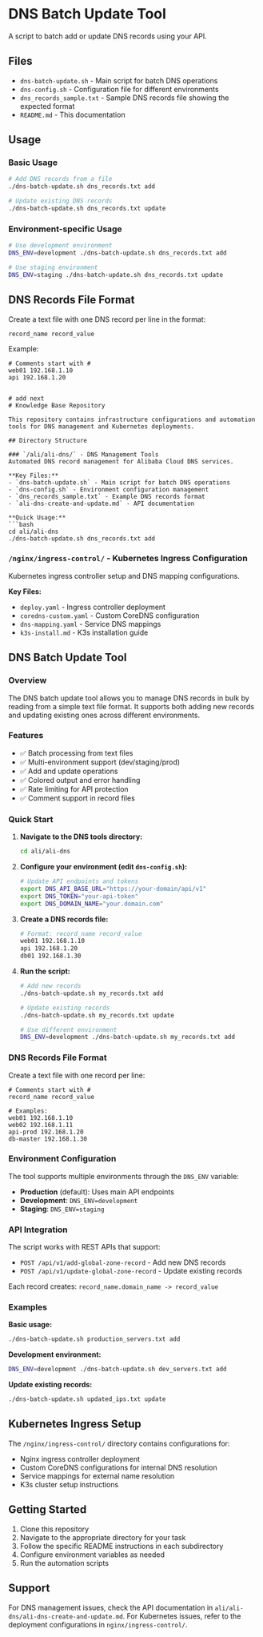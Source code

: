 

# DNS Batch Update Tool

A script to batch add or update DNS records using your API.

## Files

- `dns-batch-update.sh` - Main script for batch DNS operations
- `dns-config.sh` - Configuration file for different environments
- `dns_records_sample.txt` - Sample DNS records file showing the expected format
- `README.md` - This documentation

## Usage

### Basic Usage

```bash
# Add DNS records from a file
./dns-batch-update.sh dns_records.txt add

# Update existing DNS records
./dns-batch-update.sh dns_records.txt update
```

### Environment-specific Usage

```bash
# Use development environment
DNS_ENV=development ./dns-batch-update.sh dns_records.txt add

# Use staging environment
DNS_ENV=staging ./dns-batch-update.sh dns_records.txt update
```

## DNS Records File Format

Create a text file with one DNS record per line in the format:
```
record_name record_value
```

Example:
```
# Comments start with #
web01 192.168.1.10
api 192.168.1.20


# add next
# Knowledge Base Repository

This repository contains infrastructure configurations and automation tools for DNS management and Kubernetes deployments.

## Directory Structure

### `/ali/ali-dns/` - DNS Management Tools
Automated DNS record management for Alibaba Cloud DNS services.

**Key Files:**
- `dns-batch-update.sh` - Main script for batch DNS operations
- `dns-config.sh` - Environment configuration management
- `dns_records_sample.txt` - Example DNS records format
- `ali-dns-create-and-update.md` - API documentation

**Quick Usage:**
```bash
cd ali/ali-dns
./dns-batch-update.sh dns_records.txt add
```

### `/nginx/ingress-control/` - Kubernetes Ingress Configuration
Kubernetes ingress controller setup and DNS mapping configurations.

**Key Files:**
- `deploy.yaml` - Ingress controller deployment
- `coredns-custom.yaml` - Custom CoreDNS configuration
- `dns-mapping.yaml` - Service DNS mappings
- `k3s-install.md` - K3s installation guide

## DNS Batch Update Tool

### Overview
The DNS batch update tool allows you to manage DNS records in bulk by reading from a simple text file format. It supports both adding new records and updating existing ones across different environments.

### Features
- ✅ Batch processing from text files
- ✅ Multi-environment support (dev/staging/prod)
- ✅ Add and update operations
- ✅ Colored output and error handling
- ✅ Rate limiting for API protection
- ✅ Comment support in record files

### Quick Start

1. **Navigate to the DNS tools directory:**
   ```bash
   cd ali/ali-dns
   ```

2. **Configure your environment (edit `dns-config.sh`):**
   ```bash
   # Update API endpoints and tokens
   export DNS_API_BASE_URL="https://your-domain/api/v1"
   export DNS_TOKEN="your-api-token"
   export DNS_DOMAIN_NAME="your.domain.com"
   ```

3. **Create a DNS records file:**
   ```bash
   # Format: record_name record_value
   web01 192.168.1.10
   api 192.168.1.20
   db01 192.168.1.30
   ```

4. **Run the script:**
   ```bash
   # Add new records
   ./dns-batch-update.sh my_records.txt add
   
   # Update existing records
   ./dns-batch-update.sh my_records.txt update
   
   # Use different environment
   DNS_ENV=development ./dns-batch-update.sh my_records.txt add
   ```

### DNS Records File Format

Create a text file with one record per line:
```
# Comments start with #
record_name record_value

# Examples:
web01 192.168.1.10
web02 192.168.1.11
api-prod 192.168.1.20
db-master 192.168.1.30
```

### Environment Configuration

The tool supports multiple environments through the `DNS_ENV` variable:

- **Production** (default): Uses main API endpoints
- **Development**: `DNS_ENV=development`
- **Staging**: `DNS_ENV=staging`

### API Integration

The script works with REST APIs that support:
- `POST /api/v1/add-global-zone-record` - Add new DNS records
- `POST /api/v1/update-global-zone-record` - Update existing records

Each record creates: `record_name.domain_name -> record_value`

### Examples

**Basic usage:**
```bash
./dns-batch-update.sh production_servers.txt add
```

**Development environment:**
```bash
DNS_ENV=development ./dns-batch-update.sh dev_servers.txt add
```

**Update existing records:**
```bash
./dns-batch-update.sh updated_ips.txt update
```

## Kubernetes Ingress Setup

The `/nginx/ingress-control/` directory contains configurations for:
- Nginx ingress controller deployment
- Custom CoreDNS configurations for internal DNS resolution
- Service mappings for external name resolution
- K3s cluster setup instructions

## Getting Started

1. Clone this repository
2. Navigate to the appropriate directory for your task
3. Follow the specific README instructions in each subdirectory
4. Configure environment variables as needed
5. Run the automation scripts

## Support

For DNS management issues, check the API documentation in `ali/ali-dns/ali-dns-create-and-update.md`.
For Kubernetes issues, refer to the deployment configurations in `nginx/ingress-control/`.